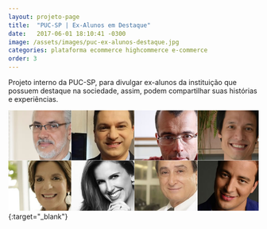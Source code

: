 ```yaml
---
layout: projeto-page
title:  "PUC-SP | Ex-Alunos em Destaque"
date:   2017-06-01 18:10:41 -0300
image: /assets/images/puc-ex-alunos-destaque.jpg
categories: plataforma ecommerce highcommerce e-commerce
order: 3
---
```


Projeto interno da PUC-SP, para divulgar ex-alunos da instituição que possuem destaque na sociedade, assim, podem compartilhar suas histórias e experiências.

[![Ex-alunos em Destaque PUC-SP](/assets/images/puc-ex-alunos-destaque.jpg)](http://www.pucsp.br/destaque/){:target="_blank"}